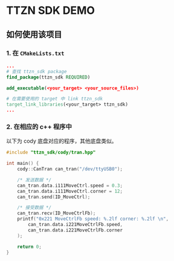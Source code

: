# TTZN SDK DEMO

## 如何使用该项目

### 1. 在 `CMakeLists.txt` 
```cmake
...
# 查找 ttzn_sdk package
find_package(ttzn_sdk REQUIRED)

add_executable(<your_target> <your_source_files>)

# 在需要使用的 target 中 link ttzn_sdk
target_link_libraries(<your_target> ttzn_sdk)
...
```
### 2. 在相应的 c++ 程序中
以下为 cody 底盘对应的程序，其他底盘类似。

```cpp
#include "ttzn_sdk/cody/tran.hpp"

int main() {
    cody::CanTran can_tran("/dev/ttyUSB0");

    /* 发送数据 */
    can_tran.data.i111MoveCtrl.speed = 0.3;
    can_tran.data.i111MoveCtrl.corner = 12;
    can_tran.send(ID_MoveCtrl);

    /* 接受数据 */
    can_tran.recv(ID_MoveCtrlFb);
    printf("0x221 MoveCtrlFb speed: %.2lf corner: %.2lf \n",
        can_tran.data.i221MoveCtrlFb.speed,
        can_tran.data.i221MoveCtrlFb.corner
    );

    return 0;
}
```